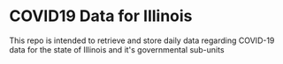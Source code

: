 # COVID19 Data for Illinois

This repo is intended to retrieve and store daily data regarding COVID-19 data for the state of Illinois and it's governmental sub-units
